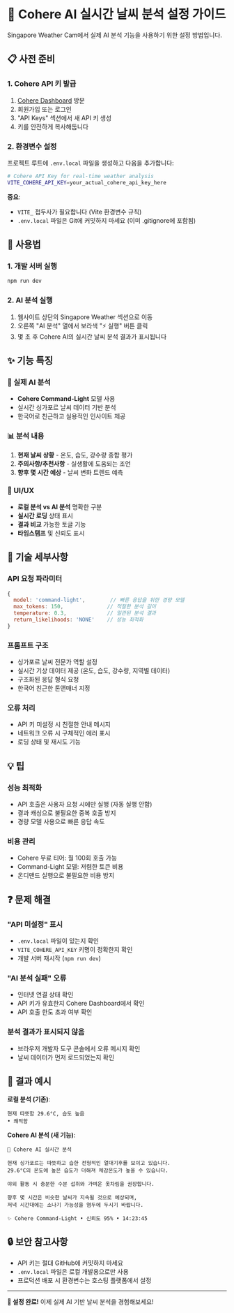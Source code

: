 # 🤖 Cohere AI 실시간 날씨 분석 설정 가이드

Singapore Weather Cam에서 실제 AI 분석 기능을 사용하기 위한 설정 방법입니다.

## 📋 사전 준비

### 1. Cohere API 키 발급
1. [Cohere Dashboard](https://dashboard.cohere.ai/) 방문
2. 회원가입 또는 로그인
3. "API Keys" 섹션에서 새 API 키 생성
4. 키를 안전하게 복사해둡니다

### 2. 환경변수 설정

프로젝트 루트에 `.env.local` 파일을 생성하고 다음을 추가합니다:

```bash
# Cohere API Key for real-time weather analysis
VITE_COHERE_API_KEY=your_actual_cohere_api_key_here
```

**중요**: 
- `VITE_` 접두사가 필요합니다 (Vite 환경변수 규칙)
- `.env.local` 파일은 Git에 커밋하지 마세요 (이미 .gitignore에 포함됨)

## 🚀 사용법

### 1. 개발 서버 실행
```bash
npm run dev
```

### 2. AI 분석 실행
1. 웹사이트 상단의 Singapore Weather 섹션으로 이동
2. 오른쪽 "AI 분석" 열에서 보라색 "⚡ 실행" 버튼 클릭
3. 몇 초 후 Cohere AI의 실시간 날씨 분석 결과가 표시됩니다

## ✨ 기능 특징

### 🧠 실제 AI 분석
- **Cohere Command-Light** 모델 사용
- 실시간 싱가포르 날씨 데이터 기반 분석
- 한국어로 친근하고 실용적인 인사이트 제공

### 📊 분석 내용
1. **현재 날씨 상황** - 온도, 습도, 강수량 종합 평가
2. **주의사항/추천사항** - 실생활에 도움되는 조언
3. **향후 몇 시간 예상** - 날씨 변화 트렌드 예측

### 🎨 UI/UX
- **로컬 분석 vs AI 분석** 명확한 구분
- **실시간 로딩** 상태 표시
- **결과 비교** 가능한 토글 기능
- **타임스탬프** 및 신뢰도 표시

## 🔧 기술 세부사항

### API 요청 파라미터
```javascript
{
  model: 'command-light',        // 빠른 응답을 위한 경량 모델
  max_tokens: 150,              // 적절한 분석 길이
  temperature: 0.3,             // 일관된 분석 결과
  return_likelihoods: 'NONE'    // 성능 최적화
}
```

### 프롬프트 구조
- 싱가포르 날씨 전문가 역할 설정
- 실시간 기상 데이터 제공 (온도, 습도, 강수량, 지역별 데이터)
- 구조화된 응답 형식 요청
- 한국어 친근한 톤앤매너 지정

### 오류 처리
- API 키 미설정 시 친절한 안내 메시지
- 네트워크 오류 시 구체적인 에러 표시
- 로딩 상태 및 재시도 기능

## 💡 팁

### 성능 최적화
- API 호출은 사용자 요청 시에만 실행 (자동 실행 안함)
- 결과 캐싱으로 불필요한 중복 호출 방지
- 경량 모델 사용으로 빠른 응답 속도

### 비용 관리
- Cohere 무료 티어: 월 100회 호출 가능
- Command-Light 모델: 저렴한 토큰 비용
- 온디맨드 실행으로 불필요한 비용 방지

## ❓ 문제 해결

### "API 미설정" 표시
- `.env.local` 파일이 있는지 확인
- `VITE_COHERE_API_KEY` 키명이 정확한지 확인  
- 개발 서버 재시작 (`npm run dev`)

### "AI 분석 실패" 오류
- 인터넷 연결 상태 확인
- API 키가 유효한지 Cohere Dashboard에서 확인
- API 호출 한도 초과 여부 확인

### 분석 결과가 표시되지 않음
- 브라우저 개발자 도구 콘솔에서 오류 메시지 확인
- 날씨 데이터가 먼저 로드되었는지 확인

## 🎯 결과 예시

**로컬 분석 (기존)**:
```
현재 따뜻함 29.6°C, 습도 높음
• 쾌적함
```

**Cohere AI 분석 (새 기능)**:
```
🤖 Cohere AI 실시간 분석

현재 싱가포르는 따뜻하고 습한 전형적인 열대기후를 보이고 있습니다. 
29.6°C의 온도에 높은 습도가 더해져 체감온도가 높을 수 있습니다.

야외 활동 시 충분한 수분 섭취와 가벼운 옷차림을 권장합니다.

향후 몇 시간은 비슷한 날씨가 지속될 것으로 예상되며, 
저녁 시간대에는 소나기 가능성을 염두에 두시기 바랍니다.

✨ Cohere Command-Light • 신뢰도 95% • 14:23:45
```

## 🔒 보안 참고사항

- API 키는 절대 GitHub에 커밋하지 마세요
- `.env.local` 파일은 로컬 개발용으로만 사용
- 프로덕션 배포 시 환경변수는 호스팅 플랫폼에서 설정

---

**🎉 설정 완료!** 이제 실제 AI 기반 날씨 분석을 경험해보세요!